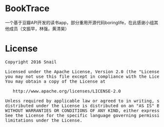 # BookTrace
一个基于豆瓣API开发的读书app，部分重用开源代码boringlife，在此感谢小组其他成员（文振早，林强，黄清昊）

# License
<pre>
Copyright 2016 Snail

Licensed under the Apache License, Version 2.0 (the "License");
you may not use this file except in compliance with the License.
You may obtain a copy of the License at

   http://www.apache.org/licenses/LICENSE-2.0

Unless required by applicable law or agreed to in writing, software
distributed under the License is distributed on an "AS IS" BASIS,
WITHOUT WARRANTIES OR CONDITIONS OF ANY KIND, either express or implied.
See the License for the specific language governing permissions and
limitations under the License.
</pre>



[Android部分第三方库使用总结]: https://www.lemene.cn/2016-10-29/Android部分第三方库使用总结
